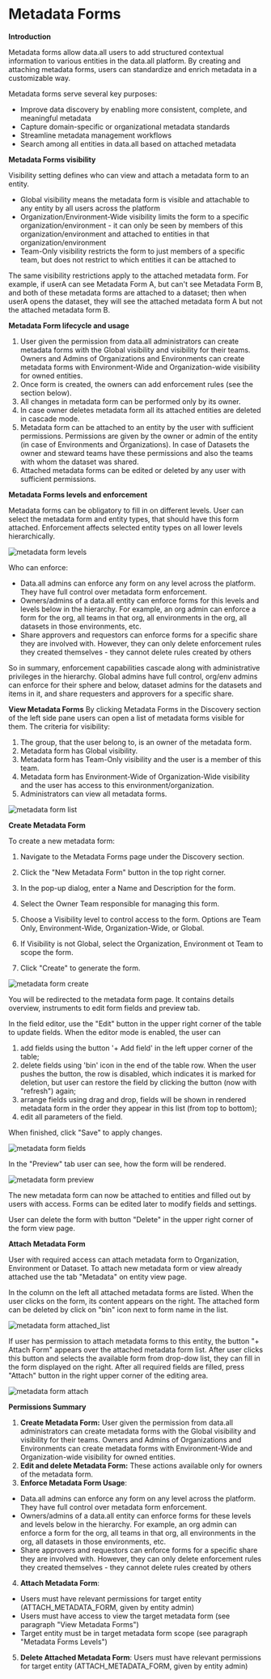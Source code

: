 # **Metadata Forms**

**Introduction**

Metadata forms allow data.all users to add structured contextual information to various entities in the data.all platform. By creating and attaching metadata forms, users can standardize and enrich metadata in a customizable way.

Metadata forms serve several key purposes:

- Improve data discovery by enabling more consistent, complete, and meaningful metadata
- Capture domain-specific or organizational metadata standards
- Streamline metadata management workflows
- Search among all entities in data.all based on attached metadata

**Metadata Forms visibility**

Visibility setting defines who can view and attach a metadata form to an entity.

- Global visibility means the metadata form is visible and attachable to any entity by all users across the platform
- Organization/Environment-Wide visibility limits the form to a specific organization/environment - it can only be seen by members of this organization/environment and attached to entities in that organization/environment
- Team-Only visibility restricts the form to just members of a specific team, but does not restrict to which entities it can be attached to

The same visibility restrictions apply to the attached metadata form. For example, if userA can see Metadata Form A, but can't see Metadata Form B, and both of these metadata forms are attached to a dataset; then when userA opens the dataset, they will see the attached metadata form A but not the attached metadata form B.

**Metadata Form lifecycle and usage**

1. User given the permission from data.all administrators can create metadata forms with the Global visibility and visibility for their teams. Owners and Admins of Organizations and Environments can create metadata forms with Environment-Wide and Organization-wide visibility for owned entities.
2. Once form is created, the owners can add enforcement rules (see the section below).
3. All changes in metadata form can be performed only by its owner. 
4. In case owner deletes metadata form all its attached entities are deleted in cascade mode. 
5. Metadata form can be attached to an entity by the user with sufficient permissions. Permissions are given by the owner or admin of the entity (in case of Environments and Organizations). In case of Datasets the owner and steward teams have these permissions and also the teams with whom the dataset was shared.
6. Attached metadata forms can be edited or deleted by any user with sufficient permissions.

**Metadata Forms levels and enforcement**

Metadata forms can be obligatory to fill in on different levels. User can select the metadata form and entity types, that should have this form attached.  Enforcement affects selected entity types on all lower levels hierarchically.

![metadata form levels](pictures/metadata_forms/mf_levels.jpg#zoom#shadow)

Who can enforce:

* Data.all admins can enforce any form on any level across the platform. They have full control over metadata form enforcement.
* Owners/admins  of a data.all entity can enforce forms for this levels and levels below in the hierarchy. For example, an org admin can enforce a form for the org, all teams in that org, all environments in the org, all datasets in those environments, etc.
* Share approvers and requestors can enforce forms for a specific share they are involved with. However, they can only delete enforcement rules they created themselves - they cannot delete rules created by others

So in summary, enforcement capabilities cascade along with administrative privileges in the hierarchy. Global admins have full control, org/env admins can enforce for their sphere and below, dataset admins for the datasets and items in it, and share requesters and approvers for a specific share.

**View Metadata Forms**
By clicking Metadata Forms in the Discovery section of the left side pane users can open a list of metadata forms visible for them.
The criteria for visibility:
1. The group, that the user belong to, is an owner of the metadata form.
2. Metadata form has Global visibility.
2. Metadata form has Team-Only visibility and the user is a member of this team.
3. Metadata form has Environment-Wide of Organization-Wide visibility and the user has access to this environment/organization.
4. Administrators can view all metadata forms.

![metadata form list](pictures/metadata_forms/mf_list.png#zoom#shadow)

**Create Metadata Form**

To create a new metadata form:

1. Navigate to the Metadata Forms page under the Discovery section.

2. Click the "New Metadata Form" button in the top right corner.

3. In the pop-up dialog, enter a Name and Description for the form.

4. Select the Owner Team responsible for managing this form.

5. Choose a Visibility level to control access to the form. Options are Team Only, Environment-Wide, Organization-Wide, or Global.

6. If Visibility is not Global, select the Organization, Environment ot Team to scope the form.

7. Click "Create" to generate the form.

![metadata form create](pictures/metadata_forms/mf_create.png#zoom#shadow)

You will be redirected to the metadata form page. It contains details overview, instruments to edit form fields and preview tab.

In the field editor, use the "Edit" button in the upper right corner of the table to update fields. 
When the editor mode is enabled, the user can 

1. add fields using the button '+ Add field' in the left upper corner of the table;
2. delete fields using 'bin' icon in the end of the table row. When the user pushes the button, the row is disabled, which indicates it is marked for deletion, but user can restore the field by clicking the button (now with "refresh") again;
3. arrange fields using drag and drop, fields will be shown in rendered metadata form in the order they appear in this list (from top to bottom);
4. edit all parameters of the field.

When finished, click "Save" to apply changes.

![metadata form fields](pictures/metadata_forms/mf_edit_fields.png#zoom#shadow)

In the "Preview" tab user can see, how the form will be rendered.

![metadata form preview](pictures/metadata_forms/mf_preview.png#zoom#shadow)

The new metadata form can now be attached to entities and filled out by users with access. 
Forms can be edited later to modify fields and settings.

User can delete the form with button "Delete" in the upper right corner of the form view page.

**Attach Metadata Form**

User with required access can attach metadata form to Organization, Environment or Dataset.
To attach new metadata form or view already attached use the tab "Metadata" on entity view page.

In the column on the left all attached metadata forms are listed. When the user clicks on the form, its content appears
on the right. The attached form can be deleted by click on "bin" icon next to form name in the list.

![metadata form attached_list](pictures/metadata_forms/attached_mf_list.png#zoom#shadow)

If user has permission to attach metadata forms to this entity, the button "+ Attach Form" appears over the attached metadata form list.
After user clicks this button and selects the available form from drop-dow list, they can fill in the form displayed on the right.
After all required fields are filled, press "Attach" button in the right upper corner of the editing area.

![metadata form attach](pictures/metadata_forms/attach_mf.png#zoom#shadow)


**Permissions Summary**
1. **Create Metadata Form:** User given the permission from data.all administrators can create metadata forms with the Global visibility and visibility for their teams. Owners and Admins of Organizations and Environments can create metadata forms with Environment-Wide and Organization-wide visibility for owned entities.
2. **Edit and delete Metadata Form:** These actions available only for owners of the metadata form.
3. **Enforce Metadata Form Usage**: 
* Data.all admins can enforce any form on any level across the platform. They have full control over metadata form enforcement.
* Owners/admins  of a data.all entity can enforce forms for these levels and levels below in the hierarchy. For example, an org admin can enforce a form for the org, all teams in that org, all environments in the org, all datasets in those environments, etc.
* Share approvers and requestors can enforce forms for a specific share they are involved with. However, they can only delete enforcement rules they created themselves - they cannot delete rules created by others
4. **Attach Metadata Form**: 
* Users must have relevant  permissions for target entity (ATTACH_METADATA_FORM, given by entity admin)
* Users must have access to view the target metadata form (see paragraph "View Metadata Forms")
* Target entity must be in target metadata form scope (see paragraph "Metadata Forms Levels")
5. **Delete Attached Metadata Form**:  Users must have relevant  permissions for target entity (ATTACH_METADATA_FORM, given by entity admin)